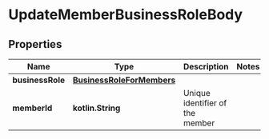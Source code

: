 
# UpdateMemberBusinessRoleBody

## Properties
| Name | Type | Description | Notes |
| ------------ | ------------- | ------------- | ------------- |
| **businessRole** | [**BusinessRoleForMembers**](BusinessRoleForMembers.md) |  |  |
| **memberId** | **kotlin.String** | Unique identifier of the member |  |



